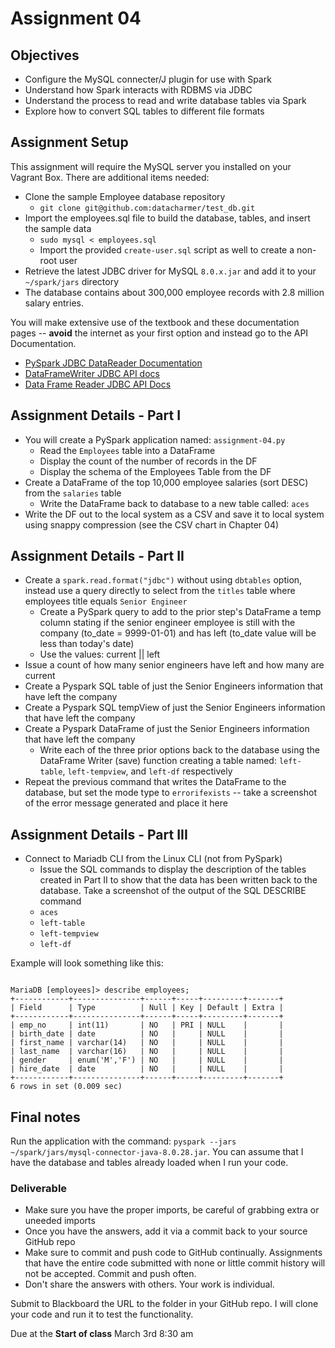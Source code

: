 # Assignment 04

## Objectives

- Configure the MySQL connecter/J plugin for use with Spark
- Understand how Spark interacts with RDBMS via JDBC
- Understand the process to read and write database tables via Spark
- Explore how to convert SQL tables to different file formats

## Assignment Setup

This assignment will require the MySQL server you installed on your Vagrant Box. There are additional items needed:

- Clone the sample Employee database repository
  - `git clone git@github.com:datacharmer/test_db.git`
- Import the employees.sql file to build the database, tables, and insert the sample data
  - `sudo mysql < employees.sql`
  - Import the provided `create-user.sql` script as well to create a non-root user
- Retrieve the latest JDBC driver for MySQL `8.0.x.jar` and add it to your `~/spark/jars` directory
- The database contains about 300,000 employee records with 2.8 million salary entries.

You will make extensive use of the textbook and these documentation pages -- **avoid** the internet as your first option and instead go to the API Documentation.

- [PySpark JDBC DataReader Documentation](https://spark.apache.org/docs/latest/api/python/reference/api/pyspark.sql.DataFrameReader.jdbc.html "PySpark JDBC DataReader Documentation")
- [DataFrameWriter JDBC API docs](https://spark.apache.org/docs/latest/api/python/reference/api/pyspark.sql.DataFrameWriter.format.html?highlight=format#pyspark.sql.DataFrameWriter.format "DataFrameWriter JDBC API docs")
- [Data Frame Reader JDBC API Docs](https://spark.apache.org/docs/latest/api/python/reference/api/pyspark.sql.DataFrameReader.jdbc.html "Data Frame Reader JDBC API Docs")

## Assignment Details - Part I

- You will create a PySpark application named: `assignment-04.py`
  - Read the `Employees` table into a DataFrame
  - Display the count of the number of records in the DF
  - Display the schema of the Employees Table from the DF
- Create a DataFrame of the top 10,000 employee salaries (sort DESC) from the `salaries` table
  - Write the DataFrame back to database to a new table called: `aces`
- Write the DF out to the local system as a CSV and save it to local system using snappy compression (see the CSV chart in Chapter 04)

## Assignment Details - Part II

- Create a `spark.read.format("jdbc")` without using `dbtables` option, instead use a query directly to select from the `titles` table where employees title equals `Senior Engineer`
  - Create a PySpark query to add to the prior step's DataFrame a temp column stating if the senior engineer employee is still with the company (to_date = 9999-01-01) and has left (to_date value will be less than today's date)
  - Use the values: current || left
- Issue a count of how many senior engineers have left and how many are current
- Create a Pyspark SQL table of just the Senior Engineers information that have left the company
- Create a Pyspark SQL tempView of just the Senior Engineers information that have left the company
- Create a Pyspark DataFrame of just the Senior Engineers information that have left the company
  - Write each of the three prior options back to the database using the DataFrame Writer (save) function creating a table named: `left-table`, `left-tempview`, and `left-df` respectively
- Repeat the previous command that writes the DataFrame to the database, but set the mode type to `errorifexists` -- take a screenshot of the error message generated and place it here

## Assignment Details - Part III

- Connect to Mariadb CLI from the Linux CLI (not from PySpark)
  - Issue the SQL commands to display the description of the tables created in Part II to show that the data has been written back to the database.  Take a screenshot of the output of the SQL DESCRIBE command
  - `aces`
  - `left-table`
  - `left-tempview`
  - `left-df`

Example will look something like this:

```mysql

MariaDB [employees]> describe employees;
+------------+---------------+------+-----+---------+-------+
| Field      | Type          | Null | Key | Default | Extra |
+------------+---------------+------+-----+---------+-------+
| emp_no     | int(11)       | NO   | PRI | NULL    |       |
| birth_date | date          | NO   |     | NULL    |       |
| first_name | varchar(14)   | NO   |     | NULL    |       |
| last_name  | varchar(16)   | NO   |     | NULL    |       |
| gender     | enum('M','F') | NO   |     | NULL    |       |
| hire_date  | date          | NO   |     | NULL    |       |
+------------+---------------+------+-----+---------+-------+
6 rows in set (0.009 sec)
```

## Final notes

Run the application with the command: `pyspark --jars ~/spark/jars/mysql-connector-java-8.0.28.jar`.  You can assume that I have the database and tables already loaded when I run your code.

### Deliverable

- Make sure you have the proper imports, be careful of grabbing extra or uneeded imports
- Once you have the answers, add it via a commit back to your source GitHub repo
- Make sure to commit and push code to GitHub continually.  Assignments that have the entire code submitted with none or little commit history will not be accepted.  Commit and push often.
- Don't share the answers with others.  Your work is individual.

Submit to Blackboard the URL to the folder in your GitHub repo.  I will clone your code and run it to test the functionality.

Due at the **Start of class** March 3rd 8:30 am
